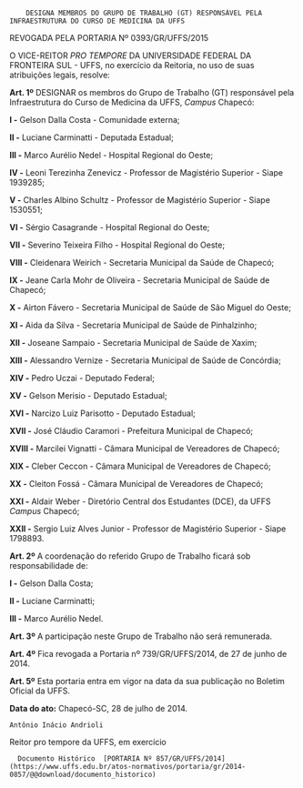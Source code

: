         DESIGNA MEMBROS DO GRUPO DE TRABALHO (GT) RESPONSÁVEL PELA INFRAESTRUTURA DO CURSO DE MEDICINA DA UFFS  

REVOGADA PELA PORTARIA Nº 0393/GR/UFFS/2015

 O VICE-REITOR *PRO TEMPORE* DA UNIVERSIDADE FEDERAL DA FRONTEIRA SUL - UFFS, no exercício da Reitoria, no uso de suas atribuições legais, resolve:

 **Art. 1º** DESIGNAR os membros do Grupo de Trabalho (GT) responsável pela Infraestrutura do Curso de Medicina da UFFS, *Campus* Chapecó:

 **I -** Gelson Dalla Costa - Comunidade externa;

 **II -** Luciane Carminatti - Deputada Estadual;

 **III -** Marco Aurélio Nedel - Hospital Regional do Oeste;

 **IV -** Leoni Terezinha Zenevicz - Professor de Magistério Superior - Siape 1939285;

 **V -** Charles Albino Schultz - Professor de Magistério Superior - Siape 1530551;

 **VI -** Sérgio Casagrande - Hospital Regional do Oeste;

 **VII -** Severino Teixeira Filho - Hospital Regional do Oeste;

 **VIII -** Cleidenara Weirich - Secretaria Municipal da Saúde de Chapecó;

 **IX -** Jeane Carla Mohr de Oliveira - Secretaria Municipal de Saúde de Chapecó;

 **X -** Airton Fávero - Secretaria Municipal de Saúde de São Miguel do Oeste;

 **XI -** Aida da Silva - Secretaria Municipal de Saúde de Pinhalzinho;

 **XII -** Joseane Sampaio - Secretaria Municipal de Saúde de Xaxim;

 **XIII -** Alessandro Vernize - Secretaria Municipal de Saúde de Concórdia;

 **XIV -** Pedro Uczai - Deputado Federal;

 **XV -** Gelson Merisio - Deputado Estadual;

 **XVI -** Narcizo Luiz Parisotto - Deputado Estadual;

 **XVII -** José Cláudio Caramori - Prefeitura Municipal de Chapecó;

 **XVIII -** Marcilei Vignatti - Câmara Municipal de Vereadores de Chapecó;

 **XIX -** Cleber Ceccon - Câmara Municipal de Vereadores de Chapecó;

 **XX -** Cleiton Fossá - Câmara Municipal de Vereadores de Chapecó;

 **XXI -** Aldair Weber - Diretório Central dos Estudantes (DCE), da UFFS *Campus* Chapecó;

 **XXII -** Sergio Luiz Alves Junior - Professor de Magistério Superior - Siape 1798893.

 **Art. 2º** A coordenação do referido Grupo de Trabalho ficará sob responsabilidade de:

 **I -** Gelson Dalla Costa;

 **II -** Luciane Carminatti;

 **III -** Marco Aurélio Nedel.

 **Art. 3º** A participação neste Grupo de Trabalho não será remunerada.

 **Art. 4º** Fica revogada a Portaria nº 739/GR/UFFS/2014, de 27 de junho de 2014.

 **Art. 5º** Esta portaria entra em vigor na data da sua publicação no Boletim Oficial da UFFS.

  

   **Data do ato:** Chapecó-SC, 28 de julho de 2014.   
 

    Antônio Inácio Andrioli   
 Reitor pro tempore da UFFS, em exercício 

      Documento Histórico  [PORTARIA Nº 857/GR/UFFS/2014](https://www.uffs.edu.br/atos-normativos/portaria/gr/2014-0857/@@download/documento_historico)     
      